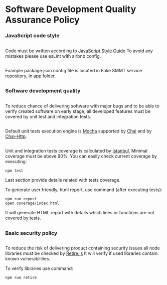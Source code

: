 # Software Development Quality Assurance Policy

### JavaScript code style
##
Code must be written according to [JavaScript Style Guide](https://github.com/airbnb/javascript)
To avoid any mistakes please use esLint with airbnb config.
##
Example package.json config file is located in Fake SMMT service repository, in app folder.

##
### Software development quality
##
To reduce chance of delivering software with major bugs and to be able to verify created software on early stage, all developed features must be covered by unit test and integration tests.
##
Default unit tests execution engine is [Mocha](https://mochajs.org/) supported by [Chai](http://chaijs.com/) and by [Chai-Http](https://github.com/chaijs/chai-http).
##
Unit and integration tests coverage is calculated by [Istanbul](https://istanbul.js.org/).
Minimal coverage must be above 90%. You can easily check current coverage by executing:
```
npm test
```
Last section provide details related with tests coverage.

To generate user friendly, html report, use command (after executing tests):
```
npm run report
open coverage/index.html
```
It will generate HTML report with details which lines or functions are not covered by tests.

##
### Basic security policy
##

To reduce the risk of delivering product containing security issues all node libraries must be checked by [Retire.js](https://retirejs.github.io/retire.js/)
It will verify if used libraries contain known vulnerabilities.

To verify libraries use command:
```
npm run retire
```
